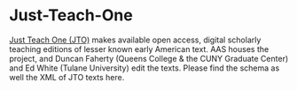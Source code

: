 # Just-Teach-One
[Just Teach One (JTO)](http://jto.common-place.org/) makes available open access, digital scholarly teaching editions of lesser known early American text. AAS houses the project, and Duncan Faherty (Queens College & the CUNY Graduate Center) and Ed White (Tulane University) edit the texts. Please find the schema as well the XML of JTO texts here.
